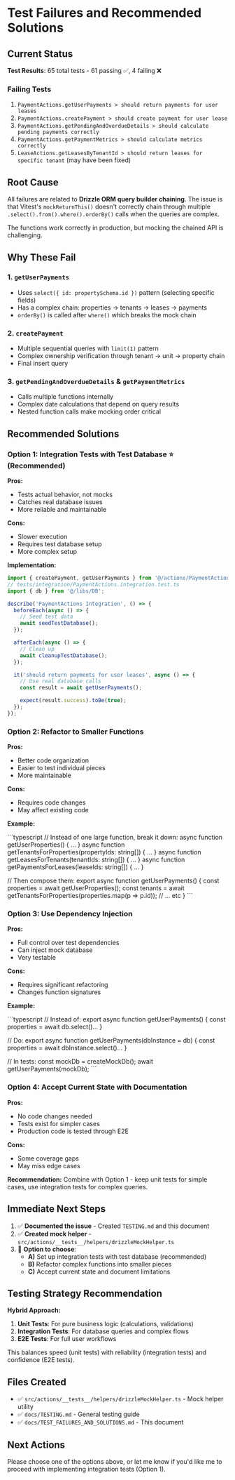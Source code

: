 # Test Failures and Recommended Solutions

## Current Status

**Test Results**: 65 total tests - 61 passing ✅, 4 failing ❌

### Failing Tests

1. `PaymentActions.getUserPayments > should return payments for user leases`
2. `PaymentActions.createPayment > should create payment for user lease`
3. `PaymentActions.getPendingAndOverdueDetails > should calculate pending payments correctly`
4. `PaymentActions.getPaymentMetrics > should calculate metrics correctly`
5. `LeaseActions.getLeasesByTenantId > should return leases for specific tenant` (may have been fixed)

## Root Cause

All failures are related to **Drizzle ORM query builder chaining**. The issue is that Vitest's `mockReturnThis()` doesn't correctly chain through multiple `.select().from().where().orderBy()` calls when the queries are complex.

The functions work correctly in production, but mocking the chained API is challenging.

## Why These Fail

### 1. `getUserPayments`

- Uses `select({ id: propertySchema.id })` pattern (selecting specific fields)
- Has a complex chain: properties → tenants → leases → payments
- `orderBy()` is called after `where()` which breaks the mock chain

### 2. `createPayment`

- Multiple sequential queries with `limit(1)` pattern
- Complex ownership verification through tenant → unit → property chain
- Final insert query

### 3. `getPendingAndOverdueDetails` & `getPaymentMetrics`

- Calls multiple functions internally
- Complex date calculations that depend on query results
- Nested function calls make mocking order critical

## Recommended Solutions

### Option 1: Integration Tests with Test Database ⭐ (Recommended)

**Pros:**

- Tests actual behavior, not mocks
- Catches real database issues
- More reliable and maintainable

**Cons:**

- Slower execution
- Requires test database setup
- More complex setup

**Implementation:**

```typescript
import { createPayment, getUserPayments } from '@/actions/PaymentActions';
// tests/integration/PaymentActions.integration.test.ts
import { db } from '@/libs/DB';

describe('PaymentActions Integration', () => {
  beforeEach(async () => {
    // Seed test data
    await seedTestDatabase();
  });

  afterEach(async () => {
    // Clean up
    await cleanupTestDatabase();
  });

  it('should return payments for user leases', async () => {
    // Use real database calls
    const result = await getUserPayments();

    expect(result.success).toBe(true);
  });
});
```

### Option 2: Refactor to Smaller Functions

**Pros:**

- Better code organization
- Easier to test individual pieces
- More maintainable

**Cons:**

- Requires code changes
- May affect existing code

**Example:**

\`\`\`typescript
// Instead of one large function, break it down:
async function getUserProperties() { ... }
async function getTenantsForProperties(propertyIds: string[]) { ... }
async function getLeasesForTenants(tenantIds: string[]) { ... }
async function getPaymentsForLeases(leaseIds: string[]) { ... }

// Then compose them:
export async function getUserPayments() {
  const properties = await getUserProperties();
  const tenants = await getTenantsForProperties(properties.map(p => p.id));
  // ... etc
}
\`\`\`

### Option 3: Use Dependency Injection

**Pros:**

- Full control over test dependencies
- Can inject mock database
- Very testable

**Cons:**

- Requires significant refactoring
- Changes function signatures

**Example:**

\`\`\`typescript
// Instead of:
export async function getUserPayments() {
  const properties = await db.select()...
}

// Do:
export async function getUserPayments(dbInstance = db) {
  const properties = await dbInstance.select()...
}

// In tests:
const mockDb = createMockDb();
await getUserPayments(mockDb);
\`\`\`

### Option 4: Accept Current State with Documentation

**Pros:**

- No code changes needed
- Tests exist for simpler cases
- Production code is tested through E2E

**Cons:**

- Some coverage gaps
- May miss edge cases

**Recommendation:** Combine with Option 1 - keep unit tests for simple cases, use integration tests for complex queries.

## Immediate Next Steps

1. ✅ **Documented the issue** - Created `TESTING.md` and this document
2. ✅ **Created mock helper** - `src/actions/__tests__/helpers/drizzleMockHelper.ts`
3. 🔄 **Option to choose**:
   - **A)** Set up integration tests with test database (recommended)
   - **B)** Refactor complex functions into smaller pieces
   - **C)** Accept current state and document limitations

## Testing Strategy Recommendation

**Hybrid Approach:**

1. **Unit Tests**: For pure business logic (calculations, validations)
2. **Integration Tests**: For database queries and complex flows
3. **E2E Tests**: For full user workflows

This balances speed (unit tests) with reliability (integration tests) and confidence (E2E tests).

## Files Created

- ✅ `src/actions/__tests__/helpers/drizzleMockHelper.ts` - Mock helper utility
- ✅ `docs/TESTING.md` - General testing guide
- ✅ `docs/TEST_FAILURES_AND_SOLUTIONS.md` - This document

## Next Actions

Please choose one of the options above, or let me know if you'd like me to proceed with implementing integration tests (Option 1).
